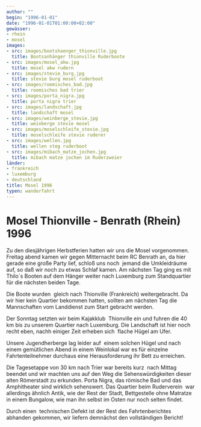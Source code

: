```yaml
---
author: ""
begin: "1996-01-01"
date: "1996-01-01T01:00:00+02:00"
gewässer:
- rhein
- mosel
images:
- src: images/bootshaenger_thionville.jpg
  title: Bootsanhänger thionville Ruderboote
- src: images/mosel_akw.jpg
  title: mosel akw rudern
- src: images/stevie_burg.jpg
  title: stevie burg mosel ruderboot
- src: images/roemisches_bad.jpg
  title: roemisches bad trier
- src: images/porta_nigra.jpg
  title: porta nigra trier
- src: images/landschaft.jpg
  title: landschaft mosel
- src: images/weinberge_stevie.jpg
  title: weinberge stevie mosel
- src: images/moselschleife_stevie.jpg
  title: moselschleife stevie ruderer
- src: images/wellen.jpg
  title: wellen steg ruderboot
- src: images/mibach_matze_jochen.jpg
  title: mibach matze jochen im Ruderzweier
länder:
- frankreich
- luxemburg
- deutschland
title: Mosel 1996
typen: wanderfahrt
---
```


# Mosel Thionville - Benrath (Rhein) 1996


Zu den diesjährigen Herbstferien hatten wir uns die Mosel vorgenommen. Freitag abend kamen wir gegen Mitternacht beim RC Benrath an, da hier gerade eine große Party lief, schloß uns noch  jemand die Umkleidräume auf, so daß wir noch zu etwas Schlaf kamen. Am nächsten Tag ging es mit Thilo´s Booten auf dem Hänger weiter nach Luxemburg zum Standquartier für die nächsten beiden Tage.

Die Boote wurden  gleich nach Thionville (Frankreich) weitergebracht. Da wir hier kein Quartier bekommen hatten, sollten am nächsten Tag die Mannschaften vom Landdienst zum Start gebracht werden.

Der Sonntag setzten wir beim Kajakklub  Thionville ein und fuhren die 40 km bis zu unserem Quartier nach Luxemburg. Die Landschaft ist hier noch recht eben, nachh einiger Zeit erheben sich  flache Hügel am Ufer.

Unsere Jugendherberge lag leider auf  einem solchen Hügel und nach einem gemütlichen Abend in einem Weinlokal war es für einzelne Fahrtenteilnehmer durchaus eine Herausforderung ihr Bett zu erreichen.

Die Tagesetappe von 30 km nach Trier war bereits kurz  nach Mittag beendet und wir machten uns auf den Weg die Sehenswürdigkeiten dieser alten Römerstadt zu erkunden. Porta Nigra, das römische Bad und das Amphitheater sind wirklich sehenswert. Das Quartier beim Ruderverein  war allerdings ähnlich Antik, wie der Rest der Stadt, Bettgestelle ohne Matratze in einem Bungalow, wie man ihn selbst im Osten nur noch selten findet.

Durch einen  technischen Defekt ist der Rest des Fahrtenberichtes abhanden gekommen, wir liefern demnächst den vollständigen Bericht!
